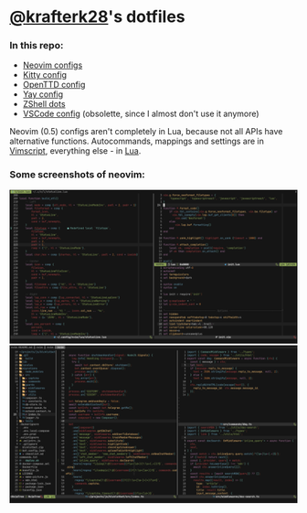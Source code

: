# [@krafterk28](https://github.com/kraftwerk28)'s dotfiles

### In this repo:
  - [Neovim configs](../.config/nvim)
  - [Kitty config](../.config/kitty/kitty.conf)
  - [OpenTTD config](../.openttd/openttd.cfg)
  - [Yay config](../.config/yay/config.json)
  - [ZShell dots](../.zshrc)
  - [VSCode config](../.config/Code/User/settings.json)
    (obsolette, since I almost don't use it anymore)

Neovim (0.5) configs aren't completely in Lua, because not all APIs
have alternative functions. Autocommands, mappings and settings are in
[Vimscript](../.config/nvim/init.vim),
everything else - in [Lua](../.config/nvim/lua).

### Some screenshots of neovim:

![Neovim screenshot #1](assets/neovim-1.png)
![Neovim screenshot #2](assets/neovim-2.png)
